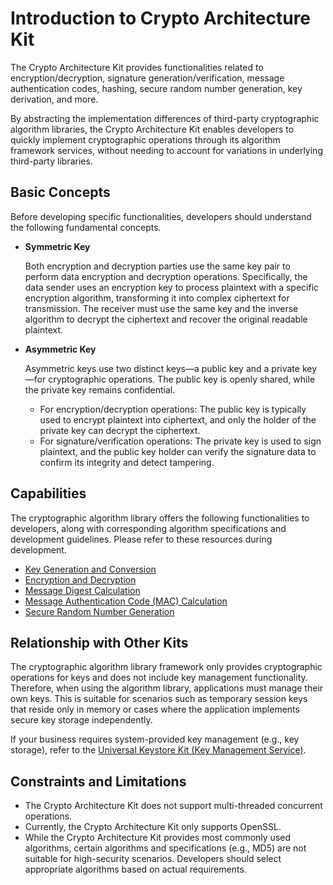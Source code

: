 # Introduction to Crypto Architecture Kit

The Crypto Architecture Kit provides functionalities related to encryption/decryption, signature generation/verification, message authentication codes, hashing, secure random number generation, key derivation, and more.

By abstracting the implementation differences of third-party cryptographic algorithm libraries, the Crypto Architecture Kit enables developers to quickly implement cryptographic operations through its algorithm framework services, without needing to account for variations in underlying third-party libraries.

## Basic Concepts

Before developing specific functionalities, developers should understand the following fundamental concepts.

- **Symmetric Key**

  Both encryption and decryption parties use the same key pair to perform data encryption and decryption operations. Specifically, the data sender uses an encryption key to process plaintext with a specific encryption algorithm, transforming it into complex ciphertext for transmission. The receiver must use the same key and the inverse algorithm to decrypt the ciphertext and recover the original readable plaintext.

- **Asymmetric Key**

  Asymmetric keys use two distinct keys—a public key and a private key—for cryptographic operations. The public key is openly shared, while the private key remains confidential.

  - For encryption/decryption operations: The public key is typically used to encrypt plaintext into ciphertext, and only the holder of the private key can decrypt the ciphertext.
  - For signature/verification operations: The private key is used to sign plaintext, and the public key holder can verify the signature data to confirm its integrity and detect tampering.

## Capabilities

The cryptographic algorithm library offers the following functionalities to developers, along with corresponding algorithm specifications and development guidelines. Please refer to these resources during development.

- [Key Generation and Conversion](./cj-crypto-key-generation-conversion-overview.md)
- [Encryption and Decryption](./cj-crypto-encryption-decryption-overview.md)
- [Message Digest Calculation](./cj-crypto-generate-message-digest-overview.md)
- [Message Authentication Code (MAC) Calculation](./cj-crypto-compute-mac.md)
- [Secure Random Number Generation](./cj-crypto-generate-random-number.md)

## Relationship with Other Kits

The cryptographic algorithm library framework only provides cryptographic operations for keys and does not include key management functionality. Therefore, when using the algorithm library, applications must manage their own keys. This is suitable for scenarios such as temporary session keys that reside only in memory or cases where the application implements secure key storage independently.

If your business requires system-provided key management (e.g., key storage), refer to the [Universal Keystore Kit (Key Management Service)](../UniversalKeystoreKit/cj-huks-overview.md).

## Constraints and Limitations

- The Crypto Architecture Kit does not support multi-threaded concurrent operations.
- Currently, the Crypto Architecture Kit only supports OpenSSL.
- While the Crypto Architecture Kit provides most commonly used algorithms, certain algorithms and specifications (e.g., MD5) are not suitable for high-security scenarios. Developers should select appropriate algorithms based on actual requirements.